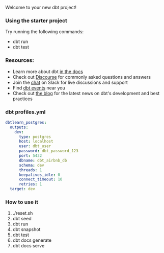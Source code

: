Welcome to your new dbt project!

### Using the starter project

Try running the following commands:
- dbt run
- dbt test


### Resources:
- Learn more about dbt [in the docs](https://docs.getdbt.com/docs/introduction)
- Check out [Discourse](https://discourse.getdbt.com/) for commonly asked questions and answers
- Join the [chat](https://community.getdbt.com/) on Slack for live discussions and support
- Find [dbt events](https://events.getdbt.com) near you
- Check out [the blog](https://blog.getdbt.com/) for the latest news on dbt's development and best practices


### dbt profiles.yml
```yml
dbtlearn_postgres:
  outputs:
    dev:
      type: postgres
      host: localhost
      user: dbt_user
      password: dbt_password_123
      port: 5432
      dbname: dbt_airbnb_db
      schema: dev
      threads: 1
      keepalives_idle: 0
      connect_timeout: 10
      retries: 1
  target: dev
```

### How to use it
1. ./reset.sh
1. dbt seed
1. dbt run
1. dbt snapshot
1. dbt test
1. dbt docs generate
1. dbt docs serve
